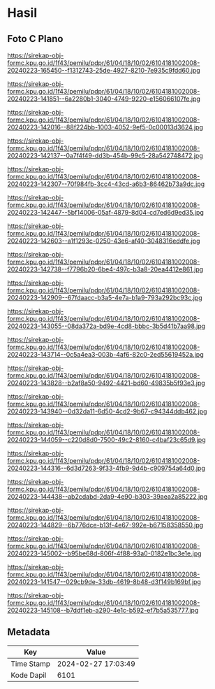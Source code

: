 # Hasil

## Foto C Plano

https://sirekap-obj-formc.kpu.go.id/1f43/pemilu/pdpr/61/04/18/10/02/6104181002008-20240223-165450--f1312743-25de-4927-8210-7e935c9fdd60.jpg

https://sirekap-obj-formc.kpu.go.id/1f43/pemilu/pdpr/61/04/18/10/02/6104181002008-20240223-141851--6a2280b1-3040-4749-9220-e156066107fe.jpg

https://sirekap-obj-formc.kpu.go.id/1f43/pemilu/pdpr/61/04/18/10/02/6104181002008-20240223-142016--88f224bb-1003-4052-9ef5-0c00013d3624.jpg

https://sirekap-obj-formc.kpu.go.id/1f43/pemilu/pdpr/61/04/18/10/02/6104181002008-20240223-142137--0a7f4f49-dd3b-454b-99c5-28a542748472.jpg

https://sirekap-obj-formc.kpu.go.id/1f43/pemilu/pdpr/61/04/18/10/02/6104181002008-20240223-142307--70f984fb-3cc4-43cd-a6b3-86462b73a9dc.jpg

https://sirekap-obj-formc.kpu.go.id/1f43/pemilu/pdpr/61/04/18/10/02/6104181002008-20240223-142447--5bf14006-05af-4879-8d04-cd7ed6d9ed35.jpg

https://sirekap-obj-formc.kpu.go.id/1f43/pemilu/pdpr/61/04/18/10/02/6104181002008-20240223-142603--a1f1293c-0250-43e6-af40-3048316eddfe.jpg

https://sirekap-obj-formc.kpu.go.id/1f43/pemilu/pdpr/61/04/18/10/02/6104181002008-20240223-142738--f7796b20-6be4-497c-b3a8-20ea4412e861.jpg

https://sirekap-obj-formc.kpu.go.id/1f43/pemilu/pdpr/61/04/18/10/02/6104181002008-20240223-142909--67fdaacc-b3a5-4e7a-b1a9-793a292bc93c.jpg

https://sirekap-obj-formc.kpu.go.id/1f43/pemilu/pdpr/61/04/18/10/02/6104181002008-20240223-143055--08da372a-bd9e-4cd8-bbbc-3b5d41b7aa98.jpg

https://sirekap-obj-formc.kpu.go.id/1f43/pemilu/pdpr/61/04/18/10/02/6104181002008-20240223-143714--0c5a4ea3-003b-4af6-82c0-2ed55619452a.jpg

https://sirekap-obj-formc.kpu.go.id/1f43/pemilu/pdpr/61/04/18/10/02/6104181002008-20240223-143828--b2af8a50-9492-4421-bd60-49835b5f93e3.jpg

https://sirekap-obj-formc.kpu.go.id/1f43/pemilu/pdpr/61/04/18/10/02/6104181002008-20240223-143940--0d32da11-6d50-4cd2-9b67-c94344ddb462.jpg

https://sirekap-obj-formc.kpu.go.id/1f43/pemilu/pdpr/61/04/18/10/02/6104181002008-20240223-144059--c220d8d0-7500-49c2-8160-c4baf23c65d9.jpg

https://sirekap-obj-formc.kpu.go.id/1f43/pemilu/pdpr/61/04/18/10/02/6104181002008-20240223-144316--6d3d7263-9f33-4fb9-9d4b-c909754a64d0.jpg

https://sirekap-obj-formc.kpu.go.id/1f43/pemilu/pdpr/61/04/18/10/02/6104181002008-20240223-144438--ab2cdabd-2da9-4e90-b303-39aea2a85222.jpg

https://sirekap-obj-formc.kpu.go.id/1f43/pemilu/pdpr/61/04/18/10/02/6104181002008-20240223-144829--6b776dce-b13f-4e67-992e-b67158358550.jpg

https://sirekap-obj-formc.kpu.go.id/1f43/pemilu/pdpr/61/04/18/10/02/6104181002008-20240223-145002--b95be68d-806f-4f88-93a0-0182e1bc3e1e.jpg

https://sirekap-obj-formc.kpu.go.id/1f43/pemilu/pdpr/61/04/18/10/02/6104181002008-20240223-141547--029cb9de-33db-4619-8b48-d3f149b169bf.jpg

https://sirekap-obj-formc.kpu.go.id/1f43/pemilu/pdpr/61/04/18/10/02/6104181002008-20240223-145108--b7ddf1eb-a290-4e1c-b592-ef7b5a535777.jpg


## Metadata

| Key        | Value               |
| ---------- | ------------------- |
| Time Stamp | 2024-02-27 17:03:49 |
| Kode Dapil | 6101                |



